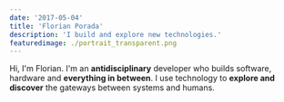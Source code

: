 ```yaml
---
date: '2017-05-04'
title: 'Florian Porada'
description: 'I build and explore new technologies.'
featuredimage: ./portrait_transparent.png
---
```


Hi, I'm Florian. I'm an **antidisciplinary** developer who builds software, hardware and **everything in between**. I use technology to **explore and discover** the gateways between systems and humans.
